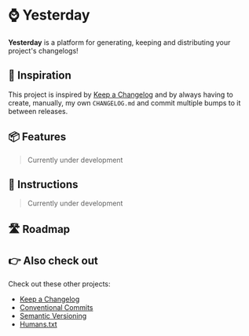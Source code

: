 # ⌚ Yesterday

**Yesterday** is a platform for generating, keeping and distributing your project's changelogs!

## 💭 Inspiration

This project is inspired by [Keep a Changelog](https://keepachangelog.com/en/1.0.0/) and by always having to create, manually, my own `CHANGELOG.md` and commit multiple bumps to it between releases.

## 📦 Features

> Currently under development

## 🔧 Instructions

> Currently under development

## 🛣 Roadmap

## 👉 Also check out

Check out these other projects:

+ [Keep a Changelog](https://keepachangelog.com/en/1.0.0/)
+ [Conventional Commits](https://www.conventionalcommits.org/en/v1.0.0/)
+ [Semantic Versioning](https://semver.org/)
+ [Humans.txt](http://humanstxt.org/)